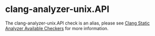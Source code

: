 clang-analyzer-unix.API
=======================

The clang-analyzer-unix.API check is an alias, please see [Clang Static
Analyzer Available
Checkers](https://clang.llvm.org/docs/analyzer/checkers.html#unix-api)
for more information.
